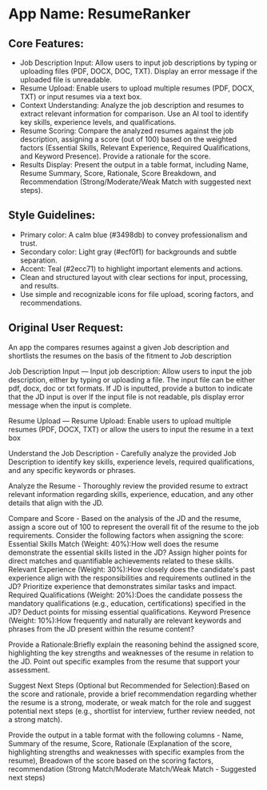 # **App Name**: ResumeRanker

## Core Features:

- Job Description Input: Allow users to input job descriptions by typing or uploading files (PDF, DOCX, DOC, TXT). Display an error message if the uploaded file is unreadable.
- Resume Upload: Enable users to upload multiple resumes (PDF, DOCX, TXT) or input resumes via a text box.
- Context Understanding: Analyze the job description and resumes to extract relevant information for comparison. Use an AI tool to identify key skills, experience levels, and qualifications.
- Resume Scoring: Compare the analyzed resumes against the job description, assigning a score (out of 100) based on the weighted factors (Essential Skills, Relevant Experience, Required Qualifications, and Keyword Presence). Provide a rationale for the score.
- Results Display: Present the output in a table format, including Name, Resume Summary, Score, Rationale, Score Breakdown, and Recommendation (Strong/Moderate/Weak Match with suggested next steps).

## Style Guidelines:

- Primary color: A calm blue (#3498db) to convey professionalism and trust.
- Secondary color: Light gray (#ecf0f1) for backgrounds and subtle separation.
- Accent: Teal (#2ecc71) to highlight important elements and actions.
- Clean and structured layout with clear sections for input, processing, and results.
- Use simple and recognizable icons for file upload, scoring factors, and recommendations.

## Original User Request:
An app the compares resumes against a given Job description and shortlists the resumes on the basis of the fitment to Job description

Job Description Input — Input job description: Allow users to input the job description, either by typing or uploading a file. The input file can be either pdf, docx, doc or txt formats. If JD is inputted, provide a button to indicate that the JD input is over
If the input file is not readable, pls display error message when the input is complete. 

Resume Upload — Resume Upload: Enable users to upload multiple resumes (PDF, DOCX, TXT) or allow the users to input the resume in a text box

Understand the Job Description - Carefully analyze the provided Job Description to identify key skills, experience levels, required qualifications, and any specific keywords or phrases.

Analyze the Resume - Thoroughly review the provided resume to extract relevant information regarding skills, experience, education, and any other details that align with the JD.

Compare and Score - Based on the analysis of the JD and the resume, assign a score out of 100 to represent the overall fit of the resume to the job requirements. Consider the following factors when assigning the score:
    Essential Skills Match (Weight: 40%):How well does the resume demonstrate the essential skills listed in the JD? Assign higher points for direct matches and quantifiable achievements related to these skills.
    Relevant Experience (Weight: 30%):How closely does the candidate's past experience align with the responsibilities and requirements outlined in the JD? Prioritize experience that demonstrates similar tasks and impact.
    Required Qualifications (Weight: 20%):Does the candidate possess the mandatory qualifications (e.g., education, certifications) specified in the JD? Deduct points for missing essential qualifications.
    Keyword Presence (Weight: 10%):How frequently and naturally are relevant keywords and phrases from the JD present within the resume content?

Provide a Rationale:Briefly explain the reasoning behind the assigned score, highlighting the key strengths and weaknesses of the resume in relation to the JD. Point out specific examples from the resume that support your assessment.

Suggest Next Steps (Optional but Recommended for Selection):Based on the score and rationale, provide a brief recommendation regarding whether the resume is a strong, moderate, or weak match for the role and suggest potential next steps (e.g., shortlist for interview, further review needed, not a strong match).

Provide the output in a table format with the following columns - Name, Summary of the resume, Score, Rationale (Explanation of the score, highlighting strengths and weaknesses with specific examples from the resume), Breadown of the score based on the scoring factors, recommendation (Strong Match/Moderate Match/Weak Match - Suggested next steps)
  